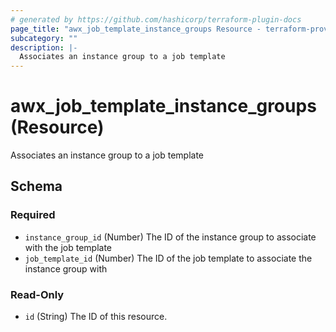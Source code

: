 ```yaml
---
# generated by https://github.com/hashicorp/terraform-plugin-docs
page_title: "awx_job_template_instance_groups Resource - terraform-provider-awx"
subcategory: ""
description: |-
  Associates an instance group to a job template
---
```


# awx_job_template_instance_groups (Resource)

Associates an instance group to a job template



<!-- schema generated by tfplugindocs -->
## Schema

### Required

- `instance_group_id` (Number) The ID of the instance group to associate with the job template
- `job_template_id` (Number) The ID of the job template to associate the instance group with

### Read-Only

- `id` (String) The ID of this resource.
